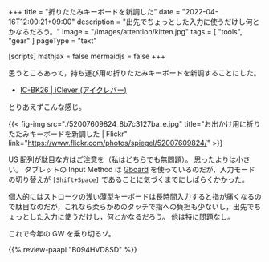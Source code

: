 +++
title = "折りたたみキーボードを新調した"
date =  "2022-04-16T12:00:21+09:00"
description = "出先でちょっとした入力に使うだけし何とかなるだろう。"
image = "/images/attention/kitten.jpg"
tags = [ "tools", "gear" ]
pageType = "text"

[scripts]
  mathjax = false
  mermaidjs = false
+++

思うところあって，持ち運び用の折りたたみキーボードを新調することにした。

- [IC-BK26 |  iClever (アイクレバー)](https://www.iclever.co.jp/products-folding-keyboard-bk26)

とりあえずこんな感じ。

{{< fig-img src="./52007609824_8b7c3127ba_e.jpg" title="お出かけ用に折りたたみキーボードを新調した | Flickr" link="https://www.flickr.com/photos/spiegel/52007609824/" >}}

US 配列が駄目な方はご注意を（私はどちらでも無問題）。
思ったよりは小さい。
タブレットの Input Method は [Gboard](https://play.google.com/store/apps/details?id=com.google.android.inputmethod.latin) を使っているのだが，入力モードの切り替えが `[Shift+Space]` であることに気づくまでにしばらくかかった。

個人的にはストロークの浅い薄型キーボードは長時間入力すると指が痛くなるので駄目なのだが，これなら柔らかめのタッチで指への負担も少ないし，出先でちょっとした入力に使うだけし，何とかなるだろう。
他は特に問題なし。

これで今年の GW を乗り切るゾ。

{{% review-paapi "B094HVD8SD" %}} <!-- 折りたたみキーボード iClever IC-BK26 -->
